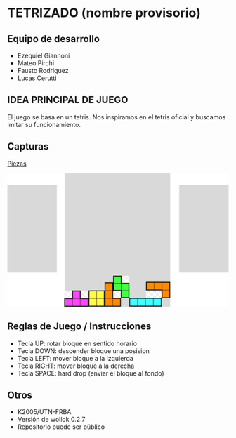 # TETRIZADO (nombre provisorio)

## Equipo de desarrollo

- Ezequiel Giannoni
- Mateo Pirchi
- Fausto Rodriguez
- Lucas Cerutti
  
## IDEA PRINCIPAL DE JUEGO
El juego se basa en un tetris. Nos inspiramos en el tetris oficial y buscamos imitar su funcionamiento.

## Capturas

[Piezas](https://drive.google.com/file/d/1IDfAXGo_7XQEf8TX_SjRxgHXMUrCuEF7/view?usp=drive_link)

![Tetrizado](assets/Tetrizado.png)

## Reglas de Juego / Instrucciones
- Tecla UP: rotar bloque en sentido horario
- Tecla DOWN: descender bloque una posision
- Tecla LEFT: mover bloque a la izquierda
- Tecla RIGHT: mover bloque a la derecha
- Tecla SPACE: hard drop (enviar el bloque al fondo)


## Otros

- K2005/UTN-FRBA
- Versión de wollok 0.2.7
- Repositorio puede ser público
